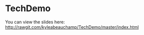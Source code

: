 TechDemo
========

You can view the slides here: http://rawgit.com/kyleabeauchamp/TechDemo/master/index.html
